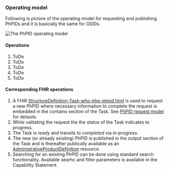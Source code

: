 ### Operating model

Following is picture of the operating model for requesting and publishing PhPIDs and it is basically the same for GSIDs. 

<img src="OperatingModel.png" alt="The PhPID operating model"/>
<br clear="all"/>

#### Operations
1. ToDo 
2. ToDo 
3. ToDo 
4. ToDo 
5. ToDo 

#### Corresponding FHIR operations 
1. A FHIR [StructureDefinition-Task-who-php-phpid.html](Task) is used to request a new PhPID where necessary information to complete the request is embedded in the contains section of the Task. See <a href="phpIdRequest.html">PhPID request model</a> for detasils.  
2. While valitating the request the the status of the Task indicates to progress.  
3. The Task is _ready_ and transits to _completed_ via _in-progress_. 
4. The new (or already existing) PhPID is published in the output section of the Task and is thereafter publically available as an <a href="StructureDefinition-AdministrableProductDefinition-who-php.html">AdministrativeProductDefinition</a> resource.
5. Searching for an existing PhPID can be done using standard search functionality. Available searhc and filter parameters is available in the Capability Statement.